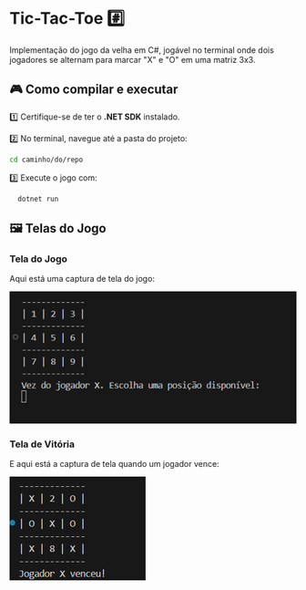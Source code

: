 # Tic-Tac-Toe #️⃣

Implementação do jogo da velha em C#, jogável no terminal onde dois jogadores se alternam para marcar "X" e "O" em uma matriz 3x3.

## 🎮 Como compilar e executar  
  
1️⃣ Certifique-se de ter o **.NET SDK** instalado.  


2️⃣ No terminal, navegue até a pasta do projeto:  
   ```sh
   cd caminho/do/repo
```
3️⃣ Execute o jogo com:

```sh
  dotnet run
```

## 🖼️ Telas do Jogo  

### Tela do Jogo
Aqui está uma captura de tela do jogo:

![Tela do Jogo](images/tela-jogo.png)

### Tela de Vitória
E aqui está a captura de tela quando um jogador vence:

![Tela de Vitória](images/tela-vitoria.png)
